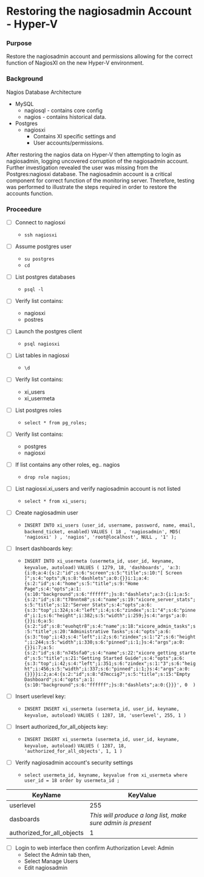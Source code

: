 # Restoring the nagiosadmin Account - Hyper-V

### Purpose

Restore the nagiosadmin account and permissions allowing for the correct function of NagiosXI on the new Hyper-V environment.

### Background

Nagios Database Architecture
* MySQL
  - nagiosql - contains core config
  - nagios - contains historical data.
* Postgres
    - nagiosxi 
        + Contains XI specific settings and
        + User accounts/permissions.

After restoring the nagios data on Hyper-V then attempting to login as nagiosadmin, logging uncovered corruption of the nagiosadmin account. Further investigation revealed the user was missing from the Postgres:nagiosxi database. The nagiosadmin account is a critical component for correct function of the monitoring server. Therefore, testing was performed to illustrate the steps required in order to restore the accounts function.

### Proceedure

- [ ] Connect to nagiosxi
    - `ssh nagiosxi`

- [ ] Assume postgres user
    - `su postgres`
    - `cd`

- [ ] List postgres databases
    - `psql -l`

- [ ] Verify list contains:
    - nagiosxi
    - postres

- [ ] Launch the postgres client
    - `psql nagiosxi`

- [ ]  List tables in nagiosxi
    - `\d`

- [ ]  Verify list contains:
    - xi_users
    - xi_usermeta

- [ ]  List postgres roles
    - `select * from pg_roles;`

- [ ]  Verify list contains:
    - postgres
    - nagiosxi

- [ ]  If list contains any other roles, eg.. nagios
    - `drop role nagios;`

- [ ] List nagiosxi.xi_users and verify nagiosadmin account is not listed
   - `select * from xi_users;`

- [ ] Create nagiosadmin user
   - `INSERT INTO xi_users (user_id, username, password, name, email, backend_ticket, enabled)`
     `VALUES ( 18 , 'nagiosadmin', MD5( 'nagiosxi' ) , 'nagios', 'root@localhost', NULL , '1' );`

- [ ] Insert dashboards key:
   - `INSERT INTO xi_usermeta (usermeta_id, user_id, keyname, keyvalue, autoload)`
     `VALUES ( 1279, 18, 'dashboards', 'a:3:{i:0;a:4:{s:2:"id";s:6:"screen";s:5:"title";s:10:"[ Screen ]";s:4:"opts";N;s:8:"dashlets";a:0:{}}i:1;a:4:{s:2:"id";s:4:"home";s:5:"title";s:9:"Home Page";s:4:"opts";a:1:{s:10:"background";s:6:"ffffff";}s:8:"dashlets";a:3:{i:1;a:5:{s:2:"id";s:8:"t70nntm8";s:4:"name";s:19:"xicore_server_stats";s:5:"title";s:12:"Server Stats";s:4:"opts";a:6:{s:3:"top";i:324;s:4:"left";i:4;s:6:"zindex";s:1:"4";s:6:"pinned";i:1;s:6:"height";i:382;s:5:"width";i:259;}s:4:"args";a:0:{}}i:6;a:5:{s:2:"id";s:8:"euohqtr8";s:4:"name";s:18:"xicore_admin_tasks";s:5:"title";s:20:"Administrative Tasks";s:4:"opts";a:6:{s:3:"top";i:43;s:4:"left";i:2;s:6:"zindex";s:1:"2";s:6:"height";i:244;s:5:"width";i:330;s:6:"pinned";i:1;}s:4:"args";a:0:{}}i:7;a:5:{s:2:"id";s:8:"n745sfa0";s:4:"name";s:22:"xicore_getting_started";s:5:"title";s:21:"Getting Started Guide";s:4:"opts";a:6:{s:3:"top";i:42;s:4:"left";i:351;s:6:"zindex";s:1:"3";s:6:"height";i:456;s:5:"width";i:337;s:6:"pinned";i:1;}s:4:"args";a:0:{}}}}i:2;a:4:{s:2:"id";s:8:"d7mccig7";s:5:"title";s:15:"Empty Dashboard";s:4:"opts";a:1:{s:10:"background";s:6:"ffffff";}s:8:"dashlets";a:0:{}}}', 0  )` 

- [ ] Insert userlevel key:
   - `INSERT INSERT xi_usermeta (usermeta_id, user_id, keyname, keyvalue, autoload)`
         `VALUES ( 1287, 18, 'userlevel', 255, 1 )`

- [ ] Insert authorized_for_all_objects key:
   - `INSERT INSERT xi_usermeta (usermeta_id, user_id, keyname, keyvalue, autoload)`
         `VALUES ( 1287, 18, 'authorized_for_all_objects', 1, 1 )`

- [ ] Verify nagiosadmin account's security settings
   - `select usermeta_id, keyname, keyvalue from xi_usermeta where user_id = 18 order by usermeta_id ;`

| KeyName                     | KeyValue                                                    |
| --------------------------- | ----------------------------------------------------------- |
| userlevel                   | 255                                                         |
| dasboards                   | *This will produce a long list, make sure admin is present* |
| authorized_for_all_objects  | 1                                                           |

- [ ] Login to web interface then confirm Authorization Level: Admin
   - Select the Admin tab then,
   - Select Manage Users
   - Edit nagiosadmin

